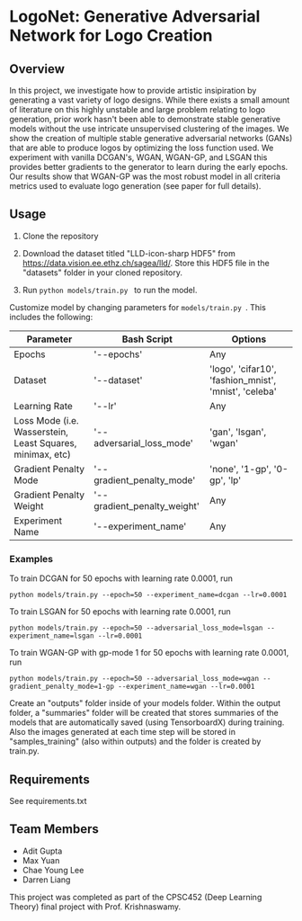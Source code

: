 # LogoNet: Generative Adversarial Network for Logo Creation

## Overview 
In this project, we investigate how to provide artistic insipiration by generating a vast variety of logo designs. While there exists a small amount of literature on this highly unstable and large problem relating to logo generation, prior work hasn't been able to demonstrate stable generative models without the use intricate unsupervised clustering of the images. We show the creation of multiple stable generative adversarial networks (GANs) that are able to produce logos by optimizing the loss function used. We experiment with vanilla DCGAN's, WGAN, WGAN-GP, and LSGAN this provides better gradients to the generator to learn during the early epochs. Our results show that WGAN-GP was the most robust model in all criteria metrics used to evaluate logo generation (see paper for full details). 

<!-- 
![alt text](?raw=true)

![alt text](https://github.com/aditgupta1/logoGAN/blob/main/models/architecture_imgs/gen_img.png?raw=true) -->


## Usage 

1. Clone the repository

2. Download the dataset titled "LLD-icon-sharp HDF5" from https://data.vision.ee.ethz.ch/sagea/lld/. Store this HDF5 file in the "datasets" folder in your cloned repository.
3. Run  ```python models/train.py ``` to run the model.

Customize model by changing parameters for ```models/train.py ```. This includes the following:

Parameter | Bash Script | Options
--- | --- | ---
Epochs | '--epochs' | Any
Dataset| '--dataset' | 'logo', 'cifar10', 'fashion_mnist', 'mnist', 'celeba'
Learning Rate | '--lr' | Any
Loss Mode (i.e. Wasserstein, Least Squares, minimax, etc) | '--adversarial_loss_mode' | 'gan', 'lsgan', 'wgan'
Gradient Penalty Mode | '--gradient_penalty_mode' | 'none', '1-gp', '0-gp', 'lp'
Gradient Penalty Weight | '--gradient_penalty_weight' | Any
Experiment Name | '--experiment_name' | Any

### Examples

To train DCGAN for 50 epochs with learning rate 0.0001, run 

```python models/train.py --epoch=50 --experiment_name=dcgan --lr=0.0001```

To train LSGAN for 50 epochs with learning rate 0.0001, run 

```python models/train.py --epoch=50 --adversarial_loss_mode=lsgan --experiment_name=lsgan --lr=0.0001```

To train WGAN-GP with gp-mode 1 for 50 epochs with learning rate 0.0001, run 

```python models/train.py --epoch=50 --adversarial_loss_mode=wgan --gradient_penalty_mode=1-gp --experiment_name=wgan --lr=0.0001```

Create an "outputs" folder inside of your models folder. Within the output folder, a "summaries" folder will be created that stores summaries of the models that are automatically saved (using TensorboardX) during training. Also the images generated at each time step will be stored in "samples_training" (also within outputs) and the folder is created by train.py.

## Requirements 
See requirements.txt 

## Team Members
- Adit Gupta
- Max Yuan
- Chae Young Lee
- Darren Liang

This project was completed as part of the CPSC452 (Deep Learning Theory) final project with Prof. Krishnaswamy. 
